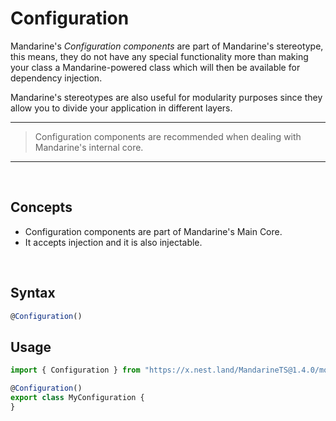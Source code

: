 # Configuration
Mandarine's _Configuration components_ are part of Mandarine's stereotype, this means, they do not have any special functionality more than making your class a Mandarine-powered class which will then be available for dependency injection.

Mandarine's stereotypes are also useful for modularity purposes since they allow you to divide your application in different layers.

-----

> Configuration components are recommended when dealing with Mandarine's internal core.

-----
&nbsp;

## Concepts
- Configuration components are part of Mandarine's Main Core.
- It accepts injection and it is also injectable.

&nbsp;

## Syntax

```typescript
@Configuration()
```

## Usage

```typescript
import { Configuration } from "https://x.nest.land/MandarineTS@1.4.0/mod.ts";

@Configuration()
export class MyConfiguration {
}
```
